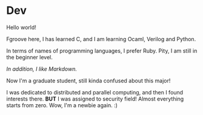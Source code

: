# Dev
Hello world!

Fgroove here, I has learned C, and I am learning Ocaml, Verilog and Python.

In terms of names of programming languages, I prefer Ruby. Pity, I am still in the beginner level.

*In addition, I like Markdown.*

Now I'm a graduate student, still kinda confused about this major!

I was dedicated to distributed and parallel computing, and then I found interests there.
**BUT** I was assigned to security field! Almost everything starts from zero. Wow, I'm a newbie again. :)
